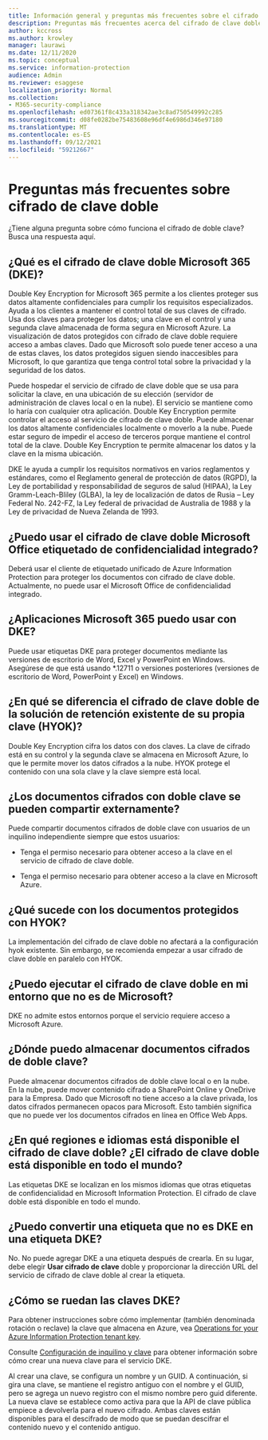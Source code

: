 ```yaml
---
title: Información general y preguntas más frecuentes sobre el cifrado de clave doble
description: Preguntas más frecuentes acerca del cifrado de clave doble para Microsoft 365.
author: kccross
ms.author: krowley
manager: laurawi
ms.date: 12/11/2020
ms.topic: conceptual
ms.service: information-protection
audience: Admin
ms.reviewer: esaggese
localization_priority: Normal
ms.collection:
- M365-security-compliance
ms.openlocfilehash: ed07361f8c433a318342ae3c8ad750549992c285
ms.sourcegitcommit: d08fe0282be75483608e96df4e6986d346e97180
ms.translationtype: MT
ms.contentlocale: es-ES
ms.lasthandoff: 09/12/2021
ms.locfileid: "59212667"
---
```

# <a name="double-key-encryption-frequently-asked-questions"></a>Preguntas más frecuentes sobre cifrado de clave doble

¿Tiene alguna pregunta sobre cómo funciona el cifrado de doble clave? Busca una respuesta aquí.

## <a name="what-is-double-key-encryption-for-microsoft-365-dke"></a>¿Qué es el cifrado de clave doble Microsoft 365 (DKE)?

Double Key Encryption for Microsoft 365 permite a los clientes proteger sus datos altamente confidenciales para cumplir los requisitos especializados. Ayuda a los clientes a mantener el control total de sus claves de cifrado. Usa dos claves para proteger los datos; una clave en el control y una segunda clave almacenada de forma segura en Microsoft Azure. La visualización de datos protegidos con cifrado de clave doble requiere acceso a ambas claves. Dado que Microsoft solo puede tener acceso a una de estas claves, los datos protegidos siguen siendo inaccesibles para Microsoft, lo que garantiza que tenga control total sobre la privacidad y la seguridad de los datos.  

Puede hospedar el servicio de cifrado de clave doble que se usa para solicitar la clave, en una ubicación de su elección (servidor de administración de claves local o en la nube). El servicio se mantiene como lo haría con cualquier otra aplicación. Double Key Encryption permite controlar el acceso al servicio de cifrado de clave doble. Puede almacenar los datos altamente confidenciales localmente o moverlo a la nube. Puede estar seguro de impedir el acceso de terceros porque mantiene el control total de la clave. Double Key Encryption te permite almacenar los datos y la clave en la misma ubicación.

DKE le ayuda a cumplir los requisitos normativos en varios reglamentos y estándares, como el Reglamento general de protección de datos (RGPD), la Ley de portabilidad y responsabilidad de seguros de salud (HIPAA), la Ley Gramm-Leach-Bliley (GLBA), la ley de localización de datos de Rusia – Ley Federal No. 242-FZ, la Ley federal de privacidad de Australia de 1988 y la Ley de privacidad de Nueva Zelanda de 1993.

## <a name="can-i-use-double-key-encryption-with-microsoft-office-built-in-sensitivity-labeling"></a>¿Puedo usar el cifrado de clave doble Microsoft Office etiquetado de confidencialidad integrado?

Deberá usar el cliente de etiquetado unificado de Azure Information Protection para proteger los documentos con cifrado de clave doble. Actualmente, no puede usar el Microsoft Office de confidencialidad integrado.

## <a name="what-microsoft-365-apps-can-i-use-with-dke"></a>¿Aplicaciones Microsoft 365 puedo usar con DKE?

Puede usar etiquetas DKE para proteger documentos mediante las versiones de escritorio de Word, Excel y PowerPoint en Windows. Asegúrese de que está usando *.12711 o versiones posteriores (versiones de escritorio de Word, PowerPoint y Excel) en Windows.

## <a name="how-is-double-key-encryption-different-from-the-existing-hold-your-own-key-hyok-solution"></a>¿En qué se diferencia el cifrado de clave doble de la solución de retención existente de su propia clave (HYOK)?

Double Key Encryption cifra los datos con dos claves. La clave de cifrado está en su control y la segunda clave se almacena en Microsoft Azure, lo que le permite mover los datos cifrados a la nube. HYOK protege el contenido con una sola clave y la clave siempre está local.  

## <a name="can-double-key-encrypted-documents-be-shared-externally"></a>¿Los documentos cifrados con doble clave se pueden compartir externamente?

Puede compartir documentos cifrados de doble clave con usuarios de un inquilino independiente siempre que estos usuarios:

- Tenga el permiso necesario para obtener acceso a la clave en el servicio de cifrado de clave doble.

- Tenga el permiso necesario para obtener acceso a la clave en Microsoft Azure.

## <a name="what-happens-to-documents-that-are-protected-with-hyok"></a>¿Qué sucede con los documentos protegidos con HYOK?

La implementación del cifrado de clave doble no afectará a la configuración hyok existente. Sin embargo, se recomienda empezar a usar cifrado de clave doble en paralelo con HYOK.

## <a name="can-i-run-double-key-encryption-in-my-non-microsoft-air-gapped-environment"></a>¿Puedo ejecutar el cifrado de clave doble en mi entorno que no es de Microsoft?

DKE no admite estos entornos porque el servicio requiere acceso a Microsoft Azure.

## <a name="where-can-i-store-double-key-encrypted-documents"></a>¿Dónde puedo almacenar documentos cifrados de doble clave?

Puede almacenar documentos cifrados de doble clave local o en la nube. En la nube, puede mover contenido cifrado a SharePoint Online y OneDrive para la Empresa. Dado que Microsoft no tiene acceso a la clave privada, los datos cifrados permanecen opacos para Microsoft. Esto también significa que no puede ver los documentos cifrados en línea en Office Web Apps.

## <a name="what-regions-and-languages-is-double-key-encryption-available-in-is-double-key-encryption-available-worldwide"></a>¿En qué regiones e idiomas está disponible el cifrado de clave doble? ¿El cifrado de clave doble está disponible en todo el mundo?

Las etiquetas DKE se localizan en los mismos idiomas que otras etiquetas de confidencialidad en Microsoft Information Protection. El cifrado de clave doble está disponible en todo el mundo.

## <a name="can-i-convert-a-non-dke-label-to-a-dke-label"></a>¿Puedo convertir una etiqueta que no es DKE en una etiqueta DKE?

No. No puede agregar DKE a una etiqueta después de crearla. En su lugar, debe elegir **Usar cifrado de clave** doble y proporcionar la dirección URL del servicio de cifrado de clave doble al crear la etiqueta.

## <a name="how-do-i-roll-my-dke-keys"></a>¿Cómo se ruedan las claves DKE?

Para obtener instrucciones sobre cómo implementar (también denominada rotación o reclave) la clave que almacena en Azure, vea [Operations for your Azure Information Protection tenant key](/azure/information-protection/operations-customer-managed-tenant-key).

Consulte [Configuración de inquilino y clave](double-key-encryption.md#tenant-and-key-settings) para obtener información sobre cómo crear una nueva clave para el servicio DKE.

Al crear una clave, se configura un nombre y un GUID. A continuación, si gira una clave, se mantiene el registro antiguo con el nombre y el GUID, pero se agrega un nuevo registro con el mismo nombre pero guid diferente. La nueva clave se establece como activa para que la API de clave pública empiece a devolverla para el nuevo cifrado. Ambas claves están disponibles para el descifrado de modo que se puedan descifrar el contenido nuevo y el contenido antiguo.